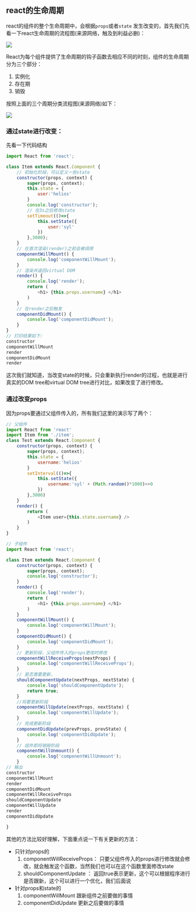 ## react的生命周期

react的组件的整个生命周期中，会根据`props`或者`state` 发生改变的，首先我们先看一下react生命周期的流程图(来源网络，触及到利益必删)：

![](http://7rf34y.com2.z0.glb.qiniucdn.com/c/008581c5ca5cd9e344e8b92703e223ef)

React为每个组件提供了生命周期的钩子函数去相应不同的时刻，组件的生命周期分为三个部分：
1. 实例化
2. 存在期
3. 销毁

按照上面的三个周期分类流程图(来源网络)如下：

![](http://static.codeceo.com/images/2016/03/ajs-life.png)

### 通过state进行改变：

先看一下代码结构

```javascript
import React from 'react';

class Item extends React.Component {
	// 初始化阶段，可以定义一些state
    constructor(props, context) {
        super(props, context);
        this.state = {
			user:'helios'
    	}
        console.log('constructor');
        // 在3s之后修改state
        setTimeout(()=>{
			this.setState({
				user:'syl'
			})
        },3000);
    }
    // 在首次渲染(render)之前会被调用
    componentWillMount() {
    	console.log('componentWillMount');
    } 
    // 渲染并返回virtual DOM
    render() {
    	console.log('render');
        return (
            <h1> {this.props.username} </h1>
        )
    }
    // 在render之后触发
    componentDidMount() {
    	console.log('componentDidMount');
    }
}
// 打印结果如下:
constructor
componentWillMount
render
componentDidMount
render
```
这次我们就知道，当改变state的时候，只会重新执行render的过程，也就是进行真实的DOM tree和virtual DOM tree进行对比，如果改变了进行修改。

### 通过改变props

因为props要通过父组件传入的，所有我们这里的演示写了两个：

```javascript
// 父组件
import React from 'react'
import Item from './item';
class Test extends React.Component {
    constructor(props, context) {
        super(props, context);
        this.state = {
        	username:'helios'
        }
        setInterval(()=>{
        	this.setState({
        		username:'syl' + (Math.random()*1000)>>0
        	})
        },3000)
    }
    render() {
        return (
        	<Item user={this.state.username} />
        )
    }
}

```

```javascript
// 子组件
import React from 'react';

class Item extends React.Component {
    constructor(props, context) {
        super(props, context);
        console.log('constructor');
    }
    render() {
    	console.log('render');
        return (
            <h1> {this.props.username} </h1>
        )
    }
    componentWillMount() {
    	console.log('componentWillMount');
    }
    componentDidMount() {
    	console.log('componentDidMount');
    }
    // 更新阶段，父组件传入的props更改时修改
    componentWillReceiveProps(nextProps) {
    	console.log('componentWillReceiveProps');
    }
    // 是否需要更新，
    shouldComponentUpdate(nextProps, nextState) {
    	console.log('shouldComponentUpdate');
    	return true;
    }
    //将要更新阶段
    componentWillUpdate(nextProps, nextState) {
        console.log('componentWillUpdate');
    }
    // 完成更新阶段
    componentDidUpdate(prevProps, prevState) {
    	console.log('componentDidUpdate');
    }
    // 组件即将销毁阶段
    componentWillUnmount() {
    	console.log('componentWillUnmount');
    }
// 输出
constructor
componentWillMount
render
componentDidMount
componentWillReceiveProps
shouldComponentUpdate
componentWillUpdate
render
componentDidUpdate

}

```

其他的方法比较好理解，下面重点说一下有关更新的方法：
- 只针对props的
	1. componentWillReceiveProps： 只要父组件传入的props进行修改就会修改，就会触发这个函数，当然我们也可以在这个函数里面修改state
	2. shouldComponentUpdate ： 返回true表示更新，这个可以根据程序进行是否跟新，这个可以进行一个优化，我们后面说
- 针对props和state的
	1. componentWillMount 跟新组件之前要做的事情
	2. componentDidUpdate 更新之后要做的事情